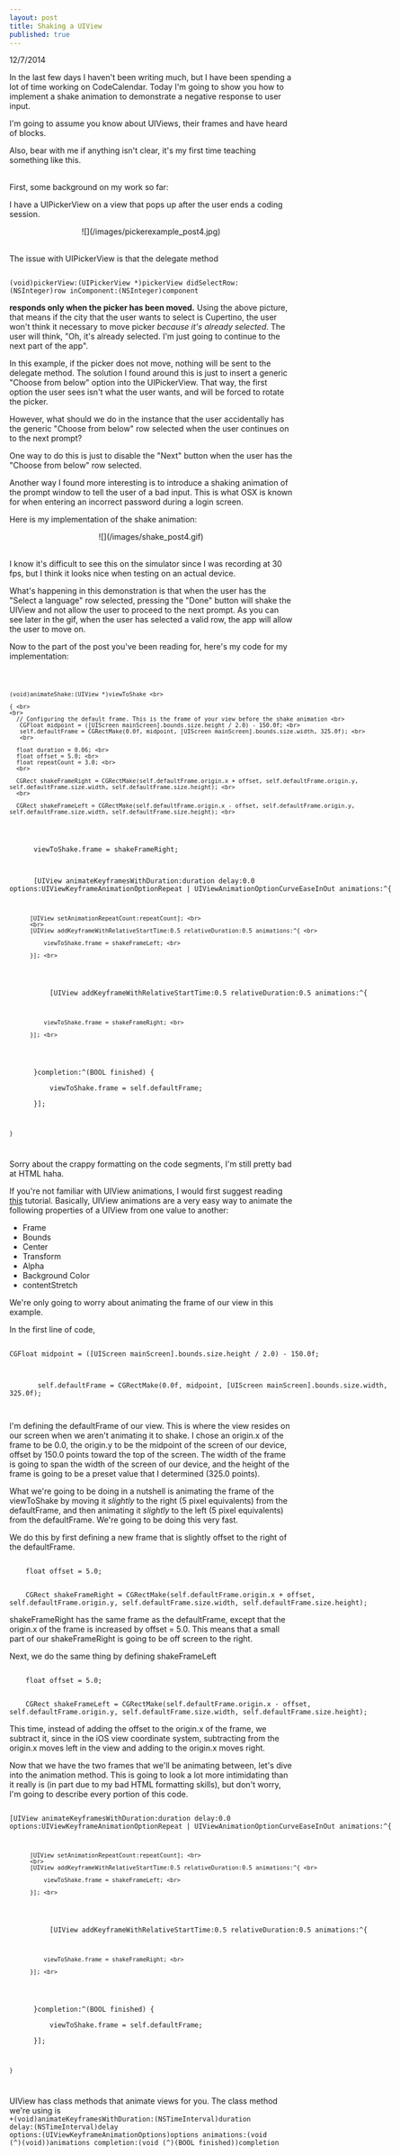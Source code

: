 ```yaml
---
layout: post
title: Shaking a UIView
published: true
---
```


12/7/2014

In the last few days I haven't been writing much, but I have been spending a lot of time working on CodeCalendar. Today I'm going to show you how to implement a shake animation to demonstrate a negative response to user input. 

I'm going to assume you know about UIViews, their frames and have heard of blocks.

Also, bear with me if anything isn't clear, it's my first time teaching something like this. 

<br>
First, some background on my work so far: 

I have a UIPickerView on a view that pops up after the user ends a coding session. 

<div style="text-align:center" markdown ="1">
![](/images/pickerexample_post4.jpg)
</div>
 <br>

The issue with UIPickerView is that the delegate method

<code>
(void)pickerView:(UIPickerView *)pickerView didSelectRow:(NSInteger)row inComponent:(NSInteger)component
</code>



**responds only when the picker has been moved.** Using the above picture, that means if the city that the user wants to select is Cupertino, the user won't think it necessary to move picker _because it's already selected_. The user will think, "Oh, it's already selected. I'm just going to continue to the next part of the app". 

In this example, if the picker does not move, nothing will be sent to the delegate method. The solution I found around this is just to insert a generic "Choose from below" option into the UIPickerView. That way, the first option the user sees isn't what the user wants, and will be forced to rotate the picker.

However, what should we do in the instance that the user accidentally has the generic "Choose from below" row selected when the user continues on to the next prompt?

One way to do this is just to disable the "Next" button when the user has the "Choose from below" row selected. 

Another way I found more interesting is to introduce a shaking animation of the prompt window to tell the user of a bad input. This is what OSX is known for when entering an incorrect password during a login screen. 

Here is my implementation of the shake animation:

<div style="text-align:center" markdown="1">
![](/images/shake_post4.gif)
</div>

<br>

I know it's difficult to see this on the simulator since I was recording at 30 fps, but I think it looks nice when testing on an actual device.

What's happening in this demonstration is that when the user has the "Select a language" row selected, pressing the "Done" button will shake the UIView and not allow the user to proceed to the next prompt. As you can see later in the gif, when the user has selected a valid row, the app will allow the user to move on.

Now to the part of the post you've been reading for, here's my code for my implementation:

<div style="width:700px">
<code>

	(void)animateShake:(UIView *)viewToShake <br>
    
	{ <br>
    <br>
      // Configuring the default frame. This is the frame of your view before the shake animation <br>
       CGFloat midpoint = ([UIScreen mainScreen].bounds.size.height / 2.0) - 150.0f; <br>
       self.defaultFrame = CGRectMake(0.0f, midpoint, [UIScreen mainScreen].bounds.size.width, 325.0f); <br>
       <br>
      
      float duration = 0.06; <br>
      float offset = 5.0; <br>
      float repeatCount = 3.0; <br>
      <br>
  
      CGRect shakeFrameRight = CGRectMake(self.defaultFrame.origin.x + offset, self.defaultFrame.origin.y, self.defaultFrame.size.width, self.defaultFrame.size.height); <br>
      <br>
  
      CGRect shakeFrameLeft = CGRectMake(self.defaultFrame.origin.x - offset, self.defaultFrame.origin.y, self.defaultFrame.size.width, self.defaultFrame.size.height); <br>
  <br>
      viewToShake.frame = shakeFrameRight; <br>
<br>  
      [UIView animateKeyframesWithDuration:duration delay:0.0 options:UIViewKeyframeAnimationOptionRepeat | UIViewAnimationOptionCurveEaseInOut animations:^{ <br>
  
          [UIView setAnimationRepeatCount:repeatCount]; <br>
          <br>
          [UIView addKeyframeWithRelativeStartTime:0.5 relativeDuration:0.5 animations:^{ <br>
  
              viewToShake.frame = shakeFrameLeft; <br>
  
          }]; <br>
  <br>
          [UIView addKeyframeWithRelativeStartTime:0.5 relativeDuration:0.5 animations:^{ <br>
  
              viewToShake.frame = shakeFrameRight; <br>
  
          }]; <br>
  <br>
      }completion:^(BOOL finished) { <br>
          viewToShake.frame = self.defaultFrame; <br> 
      }]; <br>

	}

</code>
</div>

Sorry about the crappy formatting on the code segments, I'm still pretty bad at HTML haha. 

If you're not familiar with UIView animations, I would first suggest reading [this](http://code.tutsplus.com/tutorials/ios-sdk-uiview-animations--mobile-10706) tutorial. Basically, UIView animations are a very easy way to animate the following properties of a UIView from one value to another: 

- Frame
- Bounds
- Center
- Transform
- Alpha
- Background Color
- contentStretch


We're only going to worry about animating the frame of our view in this example. 

In the first line of code, 

<div style = "width:700px">
<code>
CGFloat midpoint = ([UIScreen mainScreen].bounds.size.height / 2.0) - 150.0f; <br>
<br>
       self.defaultFrame = CGRectMake(0.0f, midpoint, [UIScreen mainScreen].bounds.size.width, 325.0f); <br>
       <br>
</code>
</div>
I'm defining the defaultFrame of our view. This is where the view resides on our screen when we aren't animating it to shake. I chose an origin.x of the frame to be 0.0, the origin.y to be the midpoint of the screen of our device, offset by 150.0 points toward the top of the screen. The width of the frame is going to span the width of the screen of our device, and the height of the frame is going to be a preset value that I determined (325.0 points).
<br>


What we're going to be doing in a nutshell is animating the frame of the viewToShake by moving it _slightly_ to the right (5 pixel equivalents) from the defaultFrame, and then animating it _slightly_ to the left (5 pixel equivalents) from the defaultFrame. We're going to be doing this very fast.

We do this by first defining a new frame that is slightly offset to the right of the defaultFrame.

<div style = "width:700px">
<code>
	float offset = 5.0; 
	<br>
	CGRect shakeFrameRight = CGRectMake(self.defaultFrame.origin.x + offset, self.defaultFrame.origin.y, self.defaultFrame.size.width, self.defaultFrame.size.height);
</code>
</div>

shakeFrameRight has the same frame as the defaultFrame, except that the origin.x of the frame is increased by offset = 5.0. This means that a small part of our shakeFrameRight is going to be off screen to the right. 

Next, we do the same thing by defining shakeFrameLeft

<div style = "width:700px">
<code>
	float offset = 5.0; 
	<br>
	CGRect shakeFrameLeft = CGRectMake(self.defaultFrame.origin.x - offset, self.defaultFrame.origin.y, self.defaultFrame.size.width, self.defaultFrame.size.height);
</code>
</div>

This time, instead of adding the offset to the origin.x of the frame, we subtract it, since in the iOS view coordinate system, subtracting from the origin.x moves left in the view and adding to the origin.x moves right. 
<br>

Now that we have the two frames that we'll be animating between, let's dive into the animation method. This is going to look a lot more intimidating than it really is (in part due to my bad HTML formatting skills), but don't worry, I'm going to describe every portion of this code.

<div style = "width:700px">
<code>
[UIView animateKeyframesWithDuration:duration delay:0.0 options:UIViewKeyframeAnimationOptionRepeat | UIViewAnimationOptionCurveEaseInOut animations:^{ <br>
  
          [UIView setAnimationRepeatCount:repeatCount]; <br>
          <br>
          [UIView addKeyframeWithRelativeStartTime:0.5 relativeDuration:0.5 animations:^{ <br>
  
              viewToShake.frame = shakeFrameLeft; <br>
  
          }]; <br>
  <br>
          [UIView addKeyframeWithRelativeStartTime:0.5 relativeDuration:0.5 animations:^{ <br>
  
              viewToShake.frame = shakeFrameRight; <br>
  
          }]; <br>
  <br>
      }completion:^(BOOL finished) { <br>
          viewToShake.frame = self.defaultFrame; <br> 
      }]; <br>

	}
	
</code>
</div>

UIView has class methods that animate views for you. The class method we're using is 
<code>
+(void)animateKeyframesWithDuration:(NSTimeInterval)duration
                               delay:(NSTimeInterval)delay
                             options:(UIViewKeyframeAnimationOptions)options
                          animations:(void (^)(void))animations
                          completion:(void (^)(BOOL finished))completion
</code>













